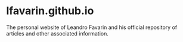 lfavarin.github.io
==================

The personal website of Leandro Favarin and his official repository of articles and other associated information.
